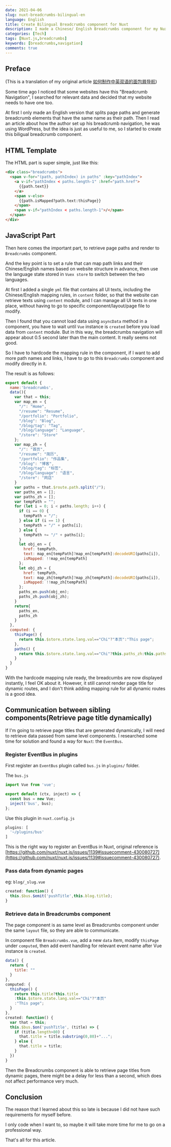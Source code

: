 ```yaml
---
date: 2021-04-06
slug: nuxt-breadcrumbs-bilingual-en
language: English
title: Create Bilingual Breadcrumbs component for Nuxt
description: I made a Chinese/ English Breadcrumbs component for my Nuxt website, the key point is to use a preset mapping rule. Also I learned about the communication between sibling components, it's worth my time.
categories: [Tech]
tags: [Nuxt.js,breadcrumbs]
keywords: [breadcrumbs,navigation]
comments: true
---
```


## Preface

(This is a translation of my original article [如何制作中英双语的面包屑导航](/blog/nuxt-breadcrumbs-bilingual))

Some time ago I noticed that some websites have this "Breadcrumb Navigation", I searched for relevant data and decided that my website needs to have one too.

At first I only made an English version that splits page paths and generate breadcrumb elements that have the same name as their path. Then I read an article about how the author set up his breadcrumb navigation, he was using WordPress, but the idea is just as useful to me, so I started to create this biligual breadcrumb component.

## HTML Template

The HTML part is super simple, just like this:

```html
<div class="breadcrumbs"> 
  <span v-for="(path, pathIndex) in paths" :key="pathIndex"> 
    <a v-if="pathIndex < paths.length-1" :href="path.href"> 
      {{path.text}} 
    </a> 
    <span v-else> 
      {{path.isMapped?path.text:thisPage}}
    </span> 
    <span v-if="pathIndex < paths.length-1">/</span> 
  </span> 
</div>
```

## JavaScript Part

Then here comes the important part, to retrieve page paths and render to `Breadcrumbs` component.

And the key point is to set a rule that can map path links and their Chinese/English names based on website structure in advance, then use the language state stored in `Vuex store` to switch between the two languages.

At first I added a single `yml` file that contains all UI texts, including the Chinese/English mapping rules, in `content` folder, so that the website can retrieve texts using `content` module, and I can manage all UI texts in one place, without having to go to specific component/layout/page file to modify.

Then I found that you cannot load data using `asyncData` method in a component, you have to wait until `Vue` instance is `created` before you load data from `content` module. But in this way, the breadcrumbs navigation will appear about 0.5 second later than the main content. It really seems not good.

So I have to hardcode the mapping rule in the component, if I want to add more path names and links, I have to go to this `Breadcrumbs` component and modify directly in it.

The result is as follows:

```js
export default {
  name:'breadcrumbs',
  data(){
    var that = this;
    var map_en = {
      "/": "Home",
      "/resume": "Resume",
      "/portfolio": "Portfolio",
      "/blog": "Blog",
      "/blog/tag": "Tag",
      "/blog/language": "Language",
      "/store": "Store"
    };
    var map_zh = {
      "/": "首页",
      "/resume": "简历",
      "/portfolio": "作品集",
      "/blog": "博客",
      "/blog/tag": "标签",
      "/blog/language": "语言",
      "/store": "网店"
    }
    var paths = that.$route.path.split("/");
    var paths_en = [];
    var paths_zh = [];
    var tempPath = "";
    for (let i = 0; i < paths.length; i++) {
      if (i == 0) {
        tempPath = "/";
      } else if (i == 1) {
        tempPath = "/" + paths[i];
      } else {
        tempPath += "/" + paths[i];
      }
      let obj_en = {
        href: tempPath,
        text: map_en[tempPath]?map_en[tempPath]:decodeURI(paths[i]),
        isMapped: !!map_en[tempPath]
      };
      let obj_zh = {
        href: tempPath,
        text: map_zh[tempPath]?map_zh[tempPath]:decodeURI(paths[i]),
        isMapped: !!map_zh[tempPath]
      };
      paths_en.push(obj_en);
      paths_zh.push(obj_zh);
    }
    return{
      paths_en,
      paths_zh
    }
  },
  computed: {
    thisPage() {
      return this.$store.state.lang.val=="Chi"?"本页":"This page";
    },
    paths() {
      return this.$store.state.lang.val=="Chi"?this.paths_zh:this.paths_en;
    }
  }
}
```

With the hardcode mapping rule ready, the breadcumbs are now displayed instantly, I feel OK about it. However, it still cannot render page title for dynamic routes, and I don't think adding mapping rule for all dynamic routes is a good idea.

## Communication between sibling components(Retrieve page title dynamically)

If I'm going to retrieve page titles that are generated dynamically, I will need to retrieve data passed from same level components. I researched some time for solution and found a way for `Nuxt`: the `EventBus`.

### Register EventBus in plugins

First register an `EventBus` plugin called `bus.js` in `plugins/` folder.

The `bus.js`

```js
import Vue from 'vue';

export default (ctx, inject) => {
  const bus = new Vue;
  inject('bus', bus);
};
```

Use this plugin in `nuxt.config.js`

```js
plugins: [
  '~/plugins/bus'
]
```

This is the right way to register an EventBus in Nuxt, original reference is [https://github.com/nuxt/nuxt.js/issues/1139#issuecomment-430080727](https://github.com/nuxt/nuxt.js/issues/1139#issuecomment-430080727).

### Pass data from dynamic pages

eg: `blog/_slug.vue`

```js
created: function() {
  this.$bus.$emit('pushTitle',this.blog.title);
}
```

### Retrieve data in Breadcrumbs component

The page component is as same level as Breadcrumbs component under the same `layout` file, so they are able to communicate.

In component file `Breadcrumbs.vue`, add a new `data` item, modify `thisPage` under `computed`, then add event handling for relevant event name after Vue instance is `created`.

```js
data() {
  return {
    title: ""
  }
},
computed: {
  thisPage() {
    return this.title?this.title
    :this.$store.state.lang.val=="Chi"?"本页"
    :"This page";
  }
},
created: function() {
  var that = this;
  this.$bus.$on('pushTitle', (title) => {
    if (title.length>80) {
      that.title = title.substring(0,80)+"...";
    } else {
      that.title = title;
    }
  })
}
```

Then the Breadcrumbs component is able to retrieve page titles from dynamic pages, there might be a delay for less than a second, which does not affect performance very much.

## Conclusion

The reason that I learned about this so late is because I did not have such requirements for myself before.

I only code when I want to, so maybe it will take more time for me to go on a professional way.

That's all for this article.